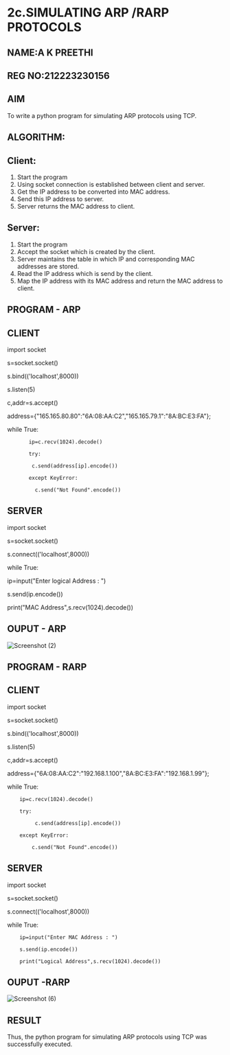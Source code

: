 # 2c.SIMULATING ARP /RARP PROTOCOLS

## NAME:A K PREETHI
## REG NO:212223230156
## AIM
To write a python program for simulating ARP protocols using TCP.
## ALGORITHM:
## Client:
1. Start the program
2. Using socket connection is established between client and server.
3. Get the IP address to be converted into MAC address.
4. Send this IP address to server.
5. Server returns the MAC address to client.
## Server:
1. Start the program
2. Accept the socket which is created by the client.
3. Server maintains the table in which IP and corresponding MAC addresses are
stored.
4. Read the IP address which is send by the client.
5. Map the IP address with its MAC address and return the MAC address to client.

## PROGRAM - ARP
## CLIENT
import socket

s=socket.socket()

s.bind(('localhost',8000))

s.listen(5)

c,addr=s.accept()

address={"165.165.80.80":"6A:08:AA:C2","165.165.79.1":"8A:BC:E3:FA"};

while True:

           ip=c.recv(1024).decode()
           
           try:

            c.send(address[ip].encode())
            
           except KeyError:
           
             c.send("Not Found".encode()) 

## SERVER
import socket

s=socket.socket()

s.connect(('localhost',8000))

while True:

 ip=input("Enter logical Address : ")
 
 s.send(ip.encode())
 
 print("MAC Address",s.recv(1024).decode())
 

## OUPUT - ARP
![Screenshot (2)](https://github.com/PREETHI3312/2c.ARP_RARP_PROTOCOLS/assets/151625222/4e5b5d4e-3de1-4f7f-bc25-bb34f3a4ead3)


## PROGRAM - RARP
## CLIENT
import socket

s=socket.socket()

s.bind(('localhost',8000))

s.listen(5)

c,addr=s.accept()

address={"6A:08:AA:C2":"192.168.1.100","8A:BC:E3:FA":"192.168.1.99"};

while True:

        ip=c.recv(1024).decode()
        
        try:
        
             c.send(address[ip].encode())
             
        except KeyError:
        
            c.send("Not Found".encode())
## SERVER
import socket

s=socket.socket()

s.connect(('localhost',8000))

while True:

        ip=input("Enter MAC Address : ")
        
        s.send(ip.encode())
        
        print("Logical Address",s.recv(1024).decode())


## OUPUT -RARP
![Screenshot (6)](https://github.com/PREETHI3312/2c.ARP_RARP_PROTOCOLS/assets/151625222/4902f667-5f7d-44da-a309-31b8317fbe68)

## RESULT
Thus, the python program for simulating ARP protocols using TCP was successfully 
executed.
